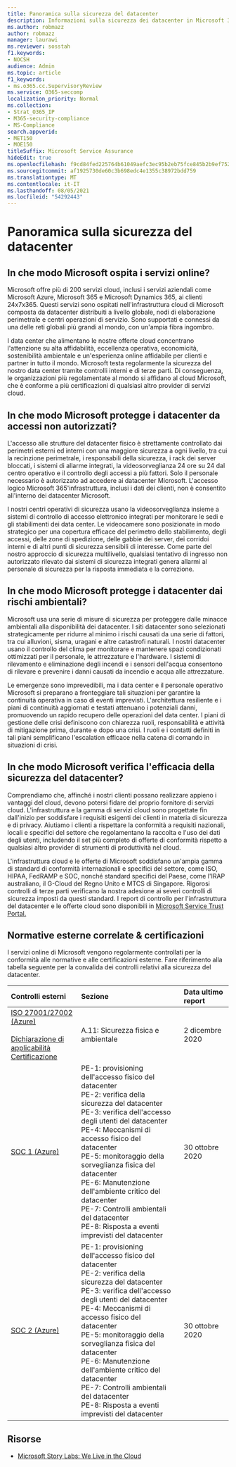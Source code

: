 ```yaml
---
title: Panoramica sulla sicurezza del datacenter
description: Informazioni sulla sicurezza dei datacenter in Microsoft 365
ms.author: robmazz
author: robmazz
manager: laurawi
ms.reviewer: sosstah
f1.keywords:
- NOCSH
audience: Admin
ms.topic: article
f1_keywords:
- ms.o365.cc.SupervisoryReview
ms.service: O365-seccomp
localization_priority: Normal
ms.collection:
- Strat_O365_IP
- M365-security-compliance
- MS-Compliance
search.appverid:
- MET150
- MOE150
titleSuffix: Microsoft Service Assurance
hideEdit: true
ms.openlocfilehash: f9cd84fed225764b61049aefc3ec95b2eb75fce845b2b9ef752fc194d949c409
ms.sourcegitcommit: af1925730de60c3b698edc4e1355c38972bdd759
ms.translationtype: MT
ms.contentlocale: it-IT
ms.lasthandoff: 08/05/2021
ms.locfileid: "54292443"
---
```

# <a name="datacenter-security-overview"></a>Panoramica sulla sicurezza del datacenter

## <a name="how-does-microsoft-host-its-online-services"></a>In che modo Microsoft ospita i servizi online?

Microsoft offre più di 200 servizi cloud, inclusi i servizi aziendali come Microsoft Azure, Microsoft 365 e Microsoft Dynamics 365, ai clienti 24x7x365. Questi servizi sono ospitati nell'infrastruttura cloud di Microsoft composta da datacenter distribuiti a livello globale, nodi di elaborazione perimetrale e centri operazioni di servizio. Sono supportati e connessi da una delle reti globali più grandi al mondo, con un'ampia fibra ingombro.

I data center che alimentano le nostre offerte cloud concentrano l'attenzione su alta affidabilità, eccellenza operativa, economicità, sostenibilità ambientale e un'esperienza online affidabile per clienti e partner in tutto il mondo. Microsoft testa regolarmente la sicurezza del nostro data center tramite controlli interni e di terze parti. Di conseguenza, le organizzazioni più regolamentate al mondo si affidano al cloud Microsoft, che è conforme a più certificazioni di qualsiasi altro provider di servizi cloud.

## <a name="how-does-microsoft-protect-its-datacenters-from-unauthorized-access"></a>In che modo Microsoft protegge i datacenter da accessi non autorizzati?

L'accesso alle strutture del datacenter fisico è strettamente controllato dai perimetri esterni ed interni con una maggiore sicurezza a ogni livello, tra cui la recinzione perimetrale, i responsabili della sicurezza, i rack dei server bloccati, i sistemi di allarme integrati, la videosorveglianza 24 ore su 24 dal centro operativo e il controllo degli accessi a più fattori. Solo il personale necessario è autorizzato ad accedere ai datacenter Microsoft. L'accesso logico Microsoft 365'infrastruttura, inclusi i dati dei clienti, non è consentito all'interno dei datacenter Microsoft.

I nostri centri operativi di sicurezza usano la videosorveglianza insieme a sistemi di controllo di accesso elettronico integrati per monitorare le sedi e gli stabilimenti dei data center. Le videocamere sono posizionate in modo strategico per una copertura efficace del perimetro dello stabilimento, degli accessi, delle zone di spedizione, delle gabbie dei server, dei corridoi interni e di altri punti di sicurezza sensibili di interesse. Come parte del nostro approccio di sicurezza multilivello, qualsiasi tentativo di ingresso non autorizzato rilevato dai sistemi di sicurezza integrati genera allarmi al personale di sicurezza per la risposta immediata e la correzione.

## <a name="how-does-microsoft-protect-its-datacenters-from-environmental-hazards"></a>In che modo Microsoft protegge i datacenter dai rischi ambientali?

Microsoft usa una serie di misure di sicurezza per proteggere dalle minacce ambientali alla disponibilità dei datacenter. I siti datacenter sono selezionati strategicamente per ridurre al minimo i rischi causati da una serie di fattori, tra cui alluvioni, sisma, uragani e altre catastrofi naturali. I nostri datacenter usano il controllo del clima per monitorare e mantenere spazi condizionati ottimizzati per il personale, le attrezzature e l'hardware. I sistemi di rilevamento e eliminazione degli incendi e i sensori dell'acqua consentono di rilevare e prevenire i danni causati da incendio e acqua alle attrezzature.

Le emergenze sono imprevedibili, ma i data center e il personale operativo Microsoft si preparano a fronteggiare tali situazioni per garantire la continuità operativa in caso di eventi imprevisti. L'architettura resiliente e i piani di continuità aggiornati e testati attenuano i potenziali danni, promuovendo un rapido recupero delle operazioni del data center. I piani di gestione delle crisi definiscono con chiarezza ruoli, responsabilità e attività di mitigazione prima, durante e dopo una crisi. I ruoli e i contatti definiti in tali piani semplificano l'escalation efficace nella catena di comando in situazioni di crisi.

## <a name="how-does-microsoft-verify-the-effectiveness-of-datacenter-security"></a>In che modo Microsoft verifica l'efficacia della sicurezza del datacenter?

Comprendiamo che, affinché i nostri clienti possano realizzare appieno i vantaggi del cloud, devono potersi fidare del proprio fornitore di servizi cloud. L'infrastruttura e la gamma di servizi cloud sono progettate fin dall'inizio per soddisfare i requisiti esigenti dei clienti in materia di sicurezza e di privacy. Aiutiamo i clienti a rispettare la conformità a requisiti nazionali, locali e specifici del settore che regolamentano la raccolta e l'uso dei dati degli utenti, includendo il set più completo di offerte di conformità rispetto a qualsiasi altro provider di strumenti di produttività nel cloud.

L'infrastruttura cloud e le offerte di Microsoft soddisfano un'ampia gamma di standard di conformità internazionali e specifici del settore, come ISO, HIPAA, FedRAMP e SOC, nonché standard specifici del Paese, come l'IRAP australiano, il G-Cloud del Regno Unito e MTCS di Singapore. Rigorosi controlli di terze parti verificano la nostra adesione ai severi controlli di sicurezza imposti da questi standard. I report di controllo per l'infrastruttura del datacenter e le offerte cloud sono disponibili in [Microsoft Service Trust Portal.](https://servicetrust.microsoft.com/)

## <a name="related-external-regulations--certifications"></a>Normative esterne correlate & certificazioni

I servizi online di Microsoft vengono regolarmente controllati per la conformità alle normative e alle certificazioni esterne. Fare riferimento alla tabella seguente per la convalida dei controlli relativi alla sicurezza del datacenter.

| **Controlli esterni** | **Sezione** | **Data ultimo report** |
|:--------------------|:------------|:-----------------------|  
| [ISO 27001/27002 (Azure)](https://servicetrust.microsoft.com/ViewPage/MSComplianceGuideV3?command=Download&downloadType=Document&downloadId=e9116047-f327-430c-a83f-166b7e561ad6&tab=7027ead0-3d6b-11e9-b9e1-290b1eb4cdeb&docTab=7027ead0-3d6b-11e9-b9e1-290b1eb4cdeb_ISO_Reports) <br><br> [Dichiarazione di applicabilità](https://servicetrust.microsoft.com/ViewPage/MSComplianceGuideV3?command=Download&downloadType=Document&downloadId=00af6c3e-7f3e-4e0d-8b0e-79f45ef2cef1&tab=7027ead0-3d6b-11e9-b9e1-290b1eb4cdeb&docTab=7027ead0-3d6b-11e9-b9e1-290b1eb4cdeb_ISO_Reports) <br> [Certificazione](https://servicetrust.microsoft.com/ViewPage/MSComplianceGuideV3?command=Download&downloadType=Document&downloadId=d7af5304-3a31-40e6-9abb-e26352305d41&tab=7027ead0-3d6b-11e9-b9e1-290b1eb4cdeb&docTab=7027ead0-3d6b-11e9-b9e1-290b1eb4cdeb_ISO_Reports) | A.11: Sicurezza fisica e ambientale | 2 dicembre 2020 |
| [SOC 1 (Azure)](https://servicetrust.microsoft.com/ViewPage/MSComplianceGuideV3?command=Download&downloadType=Document&downloadId=66043614-5628-4e26-83be-057eb3bb026c&tab=7027ead0-3d6b-11e9-b9e1-290b1eb4cdeb&docTab=7027ead0-3d6b-11e9-b9e1-290b1eb4cdeb_SOC_%2F_SSAE_16_Reports) | PE-1: provisioning dell'accesso fisico del datacenter <br> PE-2: verifica della sicurezza del datacenter <br> PE-3: verifica dell'accesso degli utenti del datacenter <br> PE-4: Meccanismi di accesso fisico del datacenter <br> PE-5: monitoraggio della sorveglianza fisica del datacenter <br> PE-6: Manutenzione dell'ambiente critico del datacenter <br> PE-7: Controlli ambientali del datacenter <br> PE-8: Risposta a eventi imprevisti del datacenter | 30 ottobre 2020 |
| [SOC 2 (Azure)](https://servicetrust.microsoft.com/ViewPage/MSComplianceGuideV3?command=Download&downloadType=Document&downloadId=ce5bfbea-3514-40ae-a8a6-3617106a0b56&tab=7027ead0-3d6b-11e9-b9e1-290b1eb4cdeb&docTab=7027ead0-3d6b-11e9-b9e1-290b1eb4cdeb_SOC_%2F_SSAE_16_Reports) | PE-1: provisioning dell'accesso fisico del datacenter <br> PE-2: verifica della sicurezza del datacenter <br> PE-3: verifica dell'accesso degli utenti del datacenter <br> PE-4: Meccanismi di accesso fisico del datacenter <br> PE-5: monitoraggio della sorveglianza fisica del datacenter <br> PE-6: Manutenzione dell'ambiente critico del datacenter <br> PE-7: Controlli ambientali del datacenter <br> PE-8: Risposta a eventi imprevisti del datacenter | 30 ottobre 2020 |

## <a name="resources"></a>Risorse

- [Microsoft Story Labs: We Live in the Cloud](https://news.microsoft.com/stories/microsoft-datacenter-tour/)